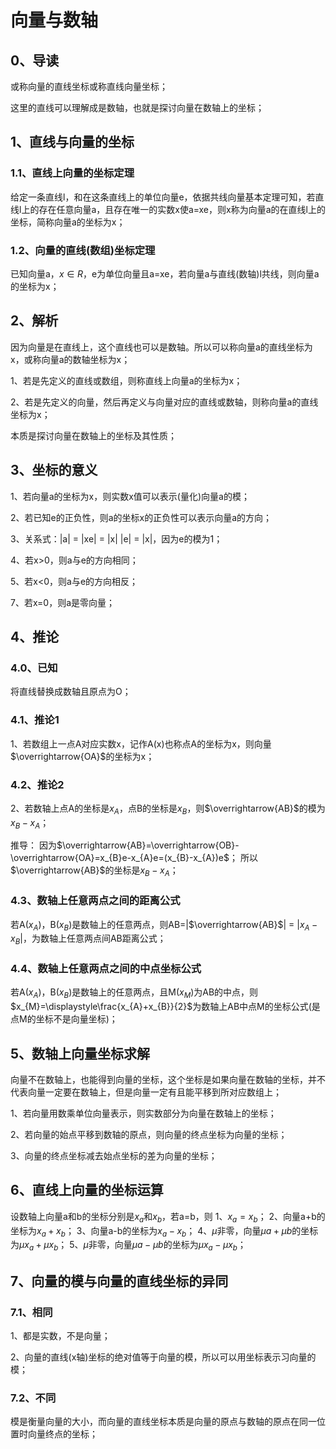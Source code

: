 # 向量与数轴
## 0、导读
或称向量的直线坐标或称直线向量坐标；

这里的直线可以理解成是数轴，也就是探讨向量在数轴上的坐标；

## 1、直线与向量的坐标
### 1.1、直线上向量的坐标定理
给定一条直线l，和在这条直线上的单位向量e，依据共线向量基本定理可知，若直线l上的存在任意向量a，且存在唯一的实数x使a=xe，则x称为向量a的在直线l上的坐标，简称向量a的坐标为x；


### 1.2、向量的直线(数组)坐标定理
已知向量a，$x\in R$，e为单位向量且a=xe，若向量a与直线(数轴)l共线，则向量a的坐标为x；

## 2、解析
因为向量是在直线上，这个直线也可以是数轴。所以可以称向量a的直线坐标为x，或称向量a的数轴坐标为x；

1、若是先定义的直线或数组，则称直线上向量a的坐标为x；

2、若是先定义的向量，然后再定义与向量对应的直线或数轴，则称向量a的直线坐标为x；

本质是探讨向量在数轴上的坐标及其性质；

## 3、坐标的意义
1、若向量a的坐标为x，则实数x值可以表示(量化)向量a的模；

2、若已知e的正负性，则a的坐标x的正负性可以表示向量a的方向；

3、关系式：|a| = |xe| = |x| |e| = |x|，因为e的模为1；

4、若x>0，则a与e的方向相同；

5、若x<0，则a与e的方向相反；

7、若x=0，则a是零向量；

## 4、推论
### 4.0、已知
将直线替换成数轴且原点为O；

### 4.1、推论1
1、若数组上一点A对应实数x，记作A(x)也称点A的坐标为x，则向量$\overrightarrow{OA}$的坐标为x；

### 4.2、推论2
2、若数轴上点A的坐标是$x_{A}$，点B的坐标是$x_{B}$，则$\overrightarrow{AB}$的模为$x_{B}-x_{A}$；

推导：
因为$\overrightarrow{AB}=\overrightarrow{OB}-\overrightarrow{OA}=x_{B}e-x_{A}e=(x_{B}-x_{A})e$；
所以$\overrightarrow{AB}$的坐标是$x_{B}-x_{A}$；

### 4.3、数轴上任意两点之间的距离公式
若A($x_{A}$)，B($x_{B}$)是数轴上的任意两点，则AB=|$\overrightarrow{AB}$| = |$x_{A}-x_{B}$|，为数轴上任意两点间AB距离公式；

### 4.4、数轴上任意两点之间的中点坐标公式
若A($x_{A}$)，B($x_{B}$)是数轴上的任意两点，且M($x_{M}$)为AB的中点，则$x_{M}=\displaystyle\frac{x_{A}+x_{B}}{2}$为数轴上AB中点M的坐标公式(是点M的坐标不是向量坐标)；

## 5、数轴上向量坐标求解
向量不在数轴上，也能得到向量的坐标，这个坐标是如果向量在数轴的坐标，并不代表向量一定要在数轴上，但是向量一定有且能平移到所对应数组上；

1、若向量用数乘单位向量表示，则实数部分为向量在数轴上的坐标；

2、若向量的始点平移到数轴的原点，则向量的终点坐标为向量的坐标；

3、向量的终点坐标减去始点坐标的差为向量的坐标；

## 6、直线上向量的坐标运算
设数轴上向量a和b的坐标分别是$x_{a}$和$x_{b}$，若a=b，则
1、$x_{a}=x_{b}$；
2、向量a+b的坐标为$x_{a}+x_{b}$；
3、向量a-b的坐标为$x_{a}-x_{b}$；
4、$\mu$非零，向量$\mu a+\mu b$的坐标为$\mu x_{a}+\mu x_{b}$；
5、$\mu$非零，向量$\mu a-\mu b$的坐标为$\mu x_{a}-\mu x_{b}$；

## 7、向量的模与向量的直线坐标的异同
### 7.1、相同
1、都是实数，不是向量；

2、向量的直线(x轴)坐标的绝对值等于向量的模，所以可以用坐标表示习向量的模；

### 7.2、不同
模是衡量向量的大小，而向量的直线坐标本质是向量的原点与数轴的原点在同一位置时向量终点的坐标；
